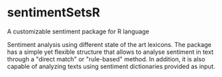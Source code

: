 # sentimentSetsR
A customizable sentiment package for R language

Sentiment analysis using different state of the art lexicons. The package has a simple yet flexible structure that allows to analyse sentiment in text through a "direct match" or "rule-based" method. In addition, it is also capable of analyzing texts using sentiment dictionaries provided as input. 

